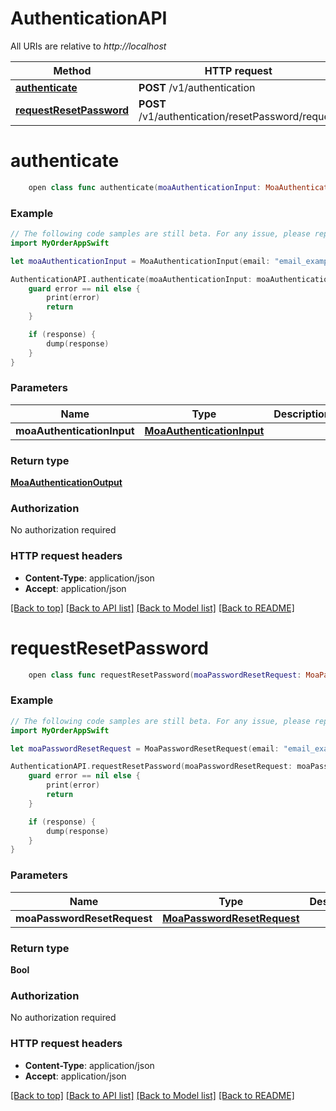 # AuthenticationAPI

All URIs are relative to *http://localhost*

Method | HTTP request | Description
------------- | ------------- | -------------
[**authenticate**](AuthenticationAPI.md#authenticate) | **POST** /v1/authentication | 
[**requestResetPassword**](AuthenticationAPI.md#requestresetpassword) | **POST** /v1/authentication/resetPassword/request | 


# **authenticate**
```swift
    open class func authenticate(moaAuthenticationInput: MoaAuthenticationInput, completion: @escaping (_ data: MoaAuthenticationOutput?, _ error: Error?) -> Void)
```



### Example 
```swift
// The following code samples are still beta. For any issue, please report via http://github.com/OpenAPITools/openapi-generator/issues/new
import MyOrderAppSwift

let moaAuthenticationInput = MoaAuthenticationInput(email: "email_example", password: "password_example", merchantMoaId: "merchantMoaId_example") // MoaAuthenticationInput | 

AuthenticationAPI.authenticate(moaAuthenticationInput: moaAuthenticationInput) { (response, error) in
    guard error == nil else {
        print(error)
        return
    }

    if (response) {
        dump(response)
    }
}
```

### Parameters

Name | Type | Description  | Notes
------------- | ------------- | ------------- | -------------
 **moaAuthenticationInput** | [**MoaAuthenticationInput**](MoaAuthenticationInput.md) |  | 

### Return type

[**MoaAuthenticationOutput**](MoaAuthenticationOutput.md)

### Authorization

No authorization required

### HTTP request headers

 - **Content-Type**: application/json
 - **Accept**: application/json

[[Back to top]](#) [[Back to API list]](../README.md#documentation-for-api-endpoints) [[Back to Model list]](../README.md#documentation-for-models) [[Back to README]](../README.md)

# **requestResetPassword**
```swift
    open class func requestResetPassword(moaPasswordResetRequest: MoaPasswordResetRequest, completion: @escaping (_ data: Bool?, _ error: Error?) -> Void)
```



### Example 
```swift
// The following code samples are still beta. For any issue, please report via http://github.com/OpenAPITools/openapi-generator/issues/new
import MyOrderAppSwift

let moaPasswordResetRequest = MoaPasswordResetRequest(email: "email_example", merchantMoaId: "merchantMoaId_example") // MoaPasswordResetRequest | 

AuthenticationAPI.requestResetPassword(moaPasswordResetRequest: moaPasswordResetRequest) { (response, error) in
    guard error == nil else {
        print(error)
        return
    }

    if (response) {
        dump(response)
    }
}
```

### Parameters

Name | Type | Description  | Notes
------------- | ------------- | ------------- | -------------
 **moaPasswordResetRequest** | [**MoaPasswordResetRequest**](MoaPasswordResetRequest.md) |  | 

### Return type

**Bool**

### Authorization

No authorization required

### HTTP request headers

 - **Content-Type**: application/json
 - **Accept**: application/json

[[Back to top]](#) [[Back to API list]](../README.md#documentation-for-api-endpoints) [[Back to Model list]](../README.md#documentation-for-models) [[Back to README]](../README.md)

